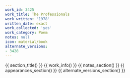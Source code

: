```yaml
---
work_id: 3425
work_title: The Professionals
work_written: '1978'
written_date: exact
work_collected: 'yes'
work_category: Poem
notes: null
icon: material/book
alternate_versions:
- 3428
---
```


{{ section_title() }}
{{ work_info() }}
{{ notes_section() }}
{{ appearances_section() }}
{{ alternate_versions_section() }}